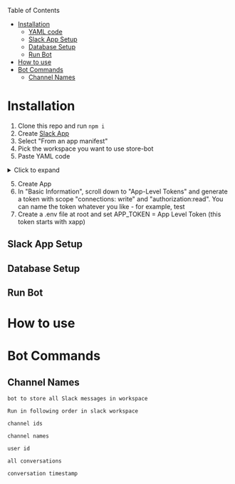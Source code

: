 Table of Contents

- [Installation](#installation)
    - [YAML code](#yaml-code)
  - [Slack App Setup](#slack-app-setup)
  - [Database Setup](#database-setup)
  - [Run Bot](#run-bot)
- [How to use](#how-to-use)
- [Bot Commands](#bot-commands)
  - [Channel Names](#channel-names)

# Installation

1. Clone this repo and run `npm i`
2. Create [Slack App](https://api.slack.com/apps?new_app=1)
3. Select "From an app manifest"
4. Pick the workspace you want to use store-bot
5. Paste YAML code
<details>
  <summary>Click to expand</summary>

### YAML code

```js
display_information:
  name: storage
features:
  bot_user:
    display_name: storage
    always_online: false
oauth_config:
  scopes:
    bot:
      - app_mentions:read
      - channels:history
      - channels:read
      - chat:write
      - commands
      - im:history
      - im:read
      - im:write
      - users:read
settings:
  event_subscriptions:
    bot_events:
      - message.im
  interactivity:
    is_enabled: true
  org_deploy_enabled: false
  socket_mode_enabled: true
  token_rotation_enabled: false

```

</details>

5. Create App
6. In "Basic Information", scroll down to "App-Level Tokens" and generate a token with scope "connections: write" and "authorization:read". You can name the token whatever you like - for example, test
7. Create a .env file at root and set APP_TOKEN = App Level Token (this token starts with xapp)

## Slack App Setup

## Database Setup

## Run Bot

# How to use

# Bot Commands

## Channel Names

    bot to store all Slack messages in workspace

    Run in following order in slack workspace

    channel ids

    channel names

    user id

    all conversations

    conversation timestamp

